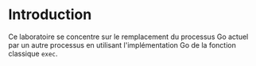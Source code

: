 # Introduction

Ce laboratoire se concentre sur le remplacement du processus Go actuel par un autre processus en utilisant l'implémentation Go de la fonction classique `exec`.
